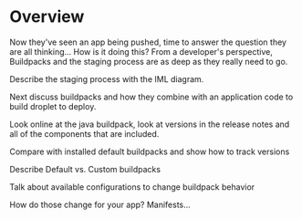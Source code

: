 # Overview
Now they've seen an app being pushed, time to answer the question they are all thinking... How is it doing this?  From a developer's perspective, Buildpacks and the staging process are as deep as they really need to go.

Describe the staging process with the IML diagram.  

Next discuss buildpacks and how they combine with an application code to build droplet to deploy.

Look online at the java buildpack, look at versions in the release notes and all of the components that are included.

Compare with installed default buildpacks and show how to track versions

Describe Default vs. Custom buildpacks

Talk about available configurations to change buildpack behavior

How do those change for your app?  Manifests...
